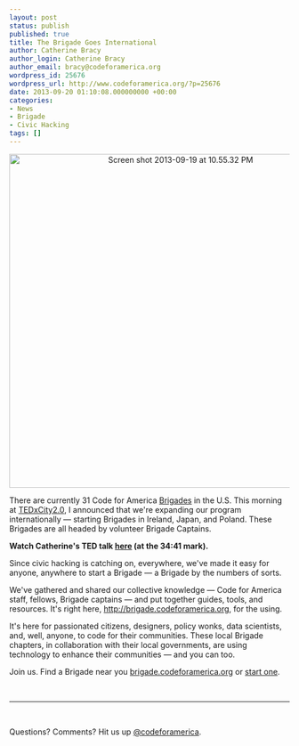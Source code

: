 ```yaml
---
layout: post
status: publish
published: true
title: The Brigade Goes International
author: Catherine Bracy
author_login: Catherine Bracy
author_email: bracy@codeforamerica.org
wordpress_id: 25676
wordpress_url: http://www.codeforamerica.org/?p=25676
date: 2013-09-20 01:10:08.000000000 +00:00
categories:
- News
- Brigade
- Civic Hacking
tags: []
---
```

<p style="text-align: center;"><a href="http://www.codeforamerica.org/wp-content/uploads/2013/09/Screen-shot-2013-09-19-at-10.55.32-PM.png"><img class="size-full wp-image-26152 aligncenter" alt="Screen shot 2013-09-19 at 10.55.32 PM" src="http://www.codeforamerica.org/wp-content/uploads/2013/09/Screen-shot-2013-09-19-at-10.55.32-PM.png" width="600" /></a></p>
There are currently 31 Code for America <a href="http://brigade.codeforamerica.org">Brigades</a> in the U.S. This morning at <a href="http://www.ted.com/pages/attend_tedcity2&quot;">TEDxCity2.0</a>, I announced that we're expanding our program internationally — starting Brigades in Ireland, Japan, and Poland. These Brigades are all headed by volunteer Brigade Captains.

<strong>Watch Catherine's TED talk <a href="http://new.livestream.com/tedx/cityenglish/videos/30461374">here</a> (at the 34:41 mark).</strong><a href="http://new.livestream.com/tedx/cityenglish/videos/30461374">
</a>

Since civic hacking is catching on, everywhere, we've made it easy for anyone, anywhere to start a Brigade — a Brigade by the numbers of sorts.

We've gathered and shared our collective knowledge — Code for America staff, fellows, Brigade captains — and put together guides, tools, and resources. It's right here, <a href="http://brigade.codeforamerica.org/tools" target="_blank">http://brigade.codeforamerica.org</a>, for the using.

It's here for passionated citizens, designers, policy wonks, data scientists, and, well, anyone, to code for their communities. These local Brigade chapters, in collaboration with their local governments, are using technology to enhance their communities — and you can too.

Join us. Find a Brigade near you <a href="http://brigade.codeforamerica.org/">brigade.codeforamerica.org</a> or <a href="http://brigade.codeforamerica.org/organize" target="_blank">start one</a>.

&nbsp;

<hr />

&nbsp;

Questions? Comments? Hit us up <a href="http://twitter.com/codeforamerica" target="_blank">@codeforamerica</a>.
